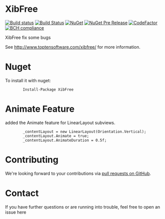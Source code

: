 # XibFree 
[![Build status](https://build.mobile.azure.com/v0.1/apps/bd349e55-965f-4013-9ec0-0c05ac57bb72/branches/Dev/badge)](https://mobile.azure.com)
[![Build Status](https://www.bitrise.io/app/b163af5522a55543/status.svg?token=f9IK75-VqcPpCGQygqVAPA)](https://www.bitrise.io/app/b163af5522a55543)
[![NuGet](https://img.shields.io/nuget/v/XibFree.svg)](https://www.nuget.org/packages/XibFree)
[![NuGet Pre Release](https://img.shields.io/nuget/vpre/XibFree.svg)](https://www.nuget.org/packages/XibFree)
[![CodeFactor](https://www.codefactor.io/repository/github/tingtingan/xibfree/badge)](https://www.codefactor.io/repository/github/tingtingan/xibfree)
[![BCH compliance](https://bettercodehub.com/edge/badge/TingtingAn/XibFree?branch=Dev)](https://bettercodehub.com/)


XibFree fix some bugs

See http://www.toptensoftware.com/xibfree/ for more information.

# Nuget

To install it with nuget:

            Install-Package XibFree


# Animate Feature 

added the Animate feature for LinearLayout subviews.

            _contentLayout = new LinearLayout(Orientation.Vertical);
            _contentLayout.Animate = true;
            _contentLayout.AnimateDuration = 0.5f;

# Contributing

We're looking forward to your contributions via [pull requests on GitHub](https://github.com/TingtingAn/XibFree).

# Contact

If you have further questions or are running into trouble, feel free to open an issue here
